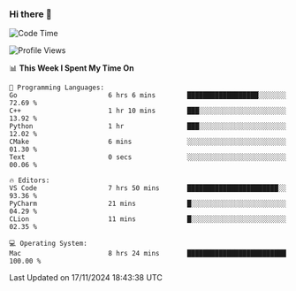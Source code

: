 ### Hi there 👋

<!--START_SECTION:waka-->
![Code Time](http://img.shields.io/badge/Code%20Time-829%20hrs%2022%20mins-blue)

![Profile Views](http://img.shields.io/badge/Profile%20Views-0-blue)

📊 **This Week I Spent My Time On** 

```text
💬 Programming Languages: 
Go                       6 hrs 6 mins        ██████████████████░░░░░░░   72.69 % 
C++                      1 hr 10 mins        ███░░░░░░░░░░░░░░░░░░░░░░   13.92 % 
Python                   1 hr                ███░░░░░░░░░░░░░░░░░░░░░░   12.02 % 
CMake                    6 mins              ░░░░░░░░░░░░░░░░░░░░░░░░░   01.30 % 
Text                     0 secs              ░░░░░░░░░░░░░░░░░░░░░░░░░   00.06 % 

🔥 Editors: 
VS Code                  7 hrs 50 mins       ███████████████████████░░   93.36 % 
PyCharm                  21 mins             █░░░░░░░░░░░░░░░░░░░░░░░░   04.29 % 
CLion                    11 mins             █░░░░░░░░░░░░░░░░░░░░░░░░   02.35 % 

💻 Operating System: 
Mac                      8 hrs 24 mins       █████████████████████████   100.00 % 
```


 Last Updated on 17/11/2024 18:43:38 UTC
<!--END_SECTION:waka-->

<!--
**JackeyHua-SJTU/JackeyHua-SJTU** is a ✨ _special_ ✨ repository because its `README.md` (this file) appears on your GitHub profile.

Here are some ideas to get you started:

- 🔭 I’m currently working on ...
- 🌱 I’m currently learning ...
- 👯 I’m looking to collaborate on ...
- 🤔 I’m looking for help with ...
- 💬 Ask me about ...
- 📫 How to reach me: ...
- 😄 Pronouns: ...
- ⚡ Fun fact: ...
-->
